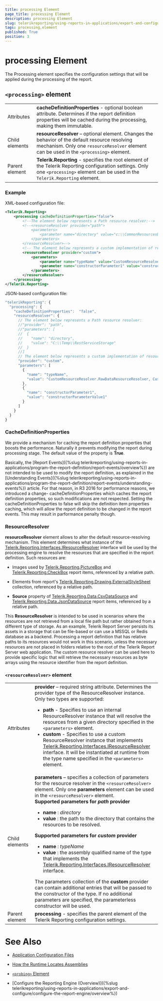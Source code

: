```yaml
---
title: processing Element
page_title: processing Element 
description: processing Element
slug: telerikreporting/using-reports-in-applications/export-and-configure/configure-the-report-engine/processing-element
tags: processing,element
published: True
position: 3
---
```

<style>
table th:first-of-type {
    width: 10%;
}
table th:nth-of-type(2) {
    width: 90%;
}
</style>
# processing Element

The Processing element specifies the configuration settings that will be applied during the processing of the report. 

## `<processing>` element

|   |   |
| ------ | ------ |
|Attributes|__cacheDefinitionProperties__ - optional boolean attribute. Determines if the report definition properties will be cached during the processing, making them immutable.|
|Child elements|__resourceResolver__ – optional element. Changes the behavior of the default resource resolving mechanism. Only one `resourceResolver` element can be used in the `<processing>` element.|
|Parent element|__Telerik.Reporting__ - specifies the root element of the Telerik Reporting configuration settings. Only one `<processing>` element can be used in the `Telerik.Reporting` element.|


### Example

XML-based configuration file: 
    
````xml
<Telerik.Reporting>
    <processing cacheDefinitionProperties="false">
		<!--The element below represents a Path resource resolver:-->
        <!--<resourceResolver provider="path">
            <parameters>
                <parameter name="directory" value="c:\\CommonResourcesDirectory\\" />
            </parameters>
        </resourceResolver>-->
		<!-- The element below represents a custom implementation of resource resolver:-->
        <resourceResolver provider="custom">
            <parameters>
                <parameter name="typeName" value="CustomResourceResolver.RawDataResourceResolver, CustomResourceResolver" />
                <parameter name="constructorParameter1" value="constructorParameterValue1" />
            </parameters>
        </resourceResolver>
    </processing>
</Telerik.Reporting>
````

JSON-based configuration file: 
    
````js
"telerikReporting": {
  "processing": {
    "cacheDefinitionProperties":  "false",
    "resourceResolver": {
      // The element below represents a Path resource resolver:
      //"provider": "path",
      //"parameters": [
      //  {
      //    "name": "directory",
      //    "value": "C:\\Temp\\RestServiceStorage"
      //  }
      //]
      // The element below represents a custom implementation of resource resolver:
      "provider": "custom",
      "parameters": [
        {
          "name": "typeName",
          "value": "CustomResourceResolver.RawDataResourceResolver, CustomResourceResolver"
        },
        {
          "name": "constructorParameter1",
          "value": "constructorParameterValue1"
        }
	  ]
    }
  }
}
````

### CacheDefinitionProperties

We provide a mechanism for caching the report definition properties that boosts the performance. Naturally it prevents modifying the report during processing stage. The default value of the property is __True__. 

Basically, the [Report Events]({%slug telerikreporting/using-reports-in-applications/program-the-report-definition/report-events/overview%}) are not intended to be used to modify the report definition, as explained in the [Understanding Events]({%slug telerikreporting/using-reports-in-applications/program-the-report-definition/report-events/understanding-events%}) article. For that reason, in R3 2016 for performance reasons, we introduced a change- cacheDefinitionProperties which caches the report definition properties, so such modifications are not respected. Setting the cacheDefinitionProperties to false will skip the definition item properties caching, which will allow the report definition to be changed in the report events. This may result in parformance penalty though. 

### ResourceResolver

__resourceResolver__ element allows to alter the default resource-resolving mechanism. This element determines what instance of the [Telerik.Reporting.Interfaces.IResourceResolver](/reporting/api/Telerik.Reporting.Interfaces.IResourceResolver) interface will be used by the processing engine to resolve the resources that are specified in the report definition. Such resources are: 

* Images used by [Telerik.Reporting.PictureBox](/reporting/api/Telerik.Reporting.PictureBox) and [Telerik.Reporting.CheckBox](/reporting/api/Telerik.Reporting.CheckBox) report items, referenced by a relative path. 

* Elements from report's [Telerik.Reporting.Drawing.ExternalStyleSheet](/reporting/api/Telerik.Reporting.Drawing.ExternalStyleSheet) collection, referenced by a relative path. 

* __Source__ property of [Telerik.Reporting.Data.CsvDataSource](/reporting/api/Telerik.Reporting.Data.CsvDataSource) and [Telerik.Reporting.Data.JsonDataSource](/reporting/api/Telerik.Reporting.Data.JsonDataSource) report items, referenced by a relative path. 

This __ResourceResolver__ is intended to be used in scenarios where the resources are not retrieved from a local file path but rather obtained from a different type of storage. As an example, Telerik Report Server persists its assets in a storage that can be file-based or can use a MSSQL or Redis database as a backend. Processing a report definition that has relative paths to its resources would not work in this scenario, unless the necessary resources are not placed in folders relative to the root of the Telerik Report Server web application. The custom resource resolver can be used here to provide specific logic that will retrieve the necessary resources as byte arrays using the resource identifier from the report definition. 

### `<resourceResolver>` element

|   |   |
| ------ | ------ |
|Attributes| __provider__ – required string attribute. Determines the provider type of the ResourceResolver instance. Only two types are supported:<ul><li>__path__ - Specifies to use an internal ResourceResolver instance that will resolve the resources from a given directory specified in the `<parameters>` element.</li><li>__custom__ - Specifies to use a custom ResourceResolver instance that implements [Telerik.Reporting.Interfaces.IResourceResolver](/reporting/api/Telerik.Reporting.Interfaces.IResourceResolver) interface. It will be instantiated at runtime from the type name specified in the `<parameters>` element.</li></ul>|
|Child elements| __parameters__ – specifies a collection of parameters for the resource resolver in the `<resourceResolver>` element. Only one __parameters__ element can be used in the `<resourceResolver>` element.<br/>__Supported parameters for *path* provider__<ul><li>__name__ : _directory_</li><li>__value__ : the path to the directory that contains the resources to be resolved.</li></ul>__Supported parameters for *custom* provider__<ul><li>__name__ : _typeName_</li><li>__value__ : the assembly qualified name of the type that implements the [Telerik.Reporting.Interfaces.IResourceResolver](/reporting/api/Telerik.Reporting.Interfaces.IResourceResolver) interface.</li></ul>The parameters collection of the __custom__ provider can contain additional entries that will be passed to the constructor of the type. If no additional parameters are specified, the parameterless constructor will be used.|
|Parent element| __processing__ - specifies the parent element of the Telerik Reporting configuration settings.|

# See Also

* [Application Configuration Files](http://msdn.microsoft.com/en-us/library/windows/desktop/aa374182(v=vs.85).aspx)

* [How the Runtime Locates Assemblies](https://docs.microsoft.com/en-us/dotnet/framework/deployment/how-the-runtime-locates-assemblies)

* [`<probing>` Element](https://docs.microsoft.com/en-us/dotnet/framework/configure-apps/file-schema/runtime/probing-element)

* [Configure the Reporting Engine (Overview)]({%slug telerikreporting/using-reports-in-applications/export-and-configure/configure-the-report-engine/overview%})
